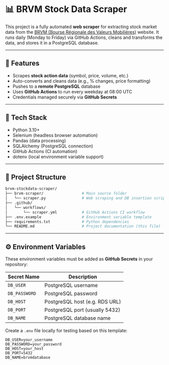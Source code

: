 # 📊 BRVM Stock Data Scraper

This project is a fully automated **web scraper** for extracting stock market data from the [BRVM (Bourse Régionale des Valeurs Mobilières)](https://www.brvm.org/) website. It runs daily (Monday to Friday) via GitHub Actions, cleans and transforms the data, and stores it in a PostgreSQL database.

---

## 🚀 Features

- Scrapes **stock action data** (symbol, price, volume, etc.)
- Auto-converts and cleans data (e.g., % changes, price formatting)
- Pushes to a **remote PostgreSQL** database
- Uses **GitHub Actions** to run every weekday at 08:00 UTC
- Credentials managed securely via **GitHub Secrets**

---

## 🐍 Tech Stack

- Python 3.10+
- Selenium (headless browser automation)
- Pandas (data processing)
- SQLAlchemy (PostgreSQL connection)
- GitHub Actions (CI automation)
- dotenv (local environment variable support)

---

## 📁 Project Structure

```bash
brvm-stockdata-scraper/
├── brvm-scraper/                 # Main source folder
│   └── scraper.py                # Web scraping and DB insertion script
├── .github/
│   └── workflows/
│       └── scraper.yml           # GitHub Actions CI workflow
├── .env.example                  # Environment variable template
├── requirements.txt              # Python dependencies
└── README.md                     # Project documentation (this file)
```

---

## ⚙️ Environment Variables

These environment variables must be added as **GitHub Secrets** in your repository:

| Secret Name    | Description                    |
|----------------|--------------------------------|
| `DB_USER`       | PostgreSQL username            |
| `DB_PASSWORD`   | PostgreSQL password            |
| `DB_HOST`       | PostgreSQL host (e.g. RDS URL) |
| `DB_PORT`       | PostgreSQL port (usually 5432) |
| `DB_NAME`       | PostgreSQL database name       |

Create a `.env` file locally for testing based on this template:

```env
DB_USER=your_username
DB_PASSWORD=your_password
DB_HOST=your_host
DB_PORT=5432
DB_NAME=brvmdatabase

